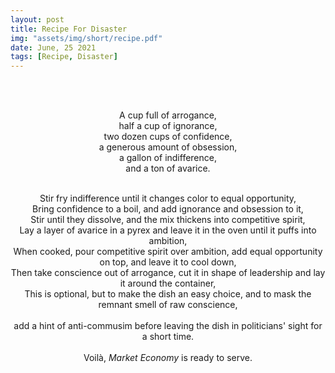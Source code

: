 ```yaml
---
layout: post
title: Recipe For Disaster
img: "assets/img/short/recipe.pdf"
date: June, 25 2021
tags: [Recipe, Disaster]
---
```

  
<br><br>
<div align="center">

A cup full of arrogance,<br>
half a cup of ignorance,<br>
two dozen cups of confidence,<br>
a generous amount of obsession, <br>
a gallon of indifference,<br>
and a ton of avarice. <br><br>
  
Stir fry indifference until it changes color to equal opportunity,<br>
Bring confidence to a boil, and add ignorance and obsession to it,<br>
Stir until they dissolve, and the mix thickens into competitive spirit,<br>
Lay a layer of avarice in a pyrex and leave it in the oven until it puffs into ambition,<br>
When cooked, pour competitive spirit over ambition, add equal opportunity on top, and leave it to cool down,<br>
Then take conscience out of arrogance, cut it in shape of leadership and lay it around the container,<br>
This is optional, but to make the dish an easy choice, and to mask the remnant smell of raw conscience,<br>  
add a hint of anti-commusim before leaving the dish in politicians' sight for a short time.<br>
<br>
Voilà, <em>Market Economy</em> is ready to serve.<br>
  







</div>
<br><br>
<br><br>
<br><br>
<br><br>
<br><br>
<br><br>
